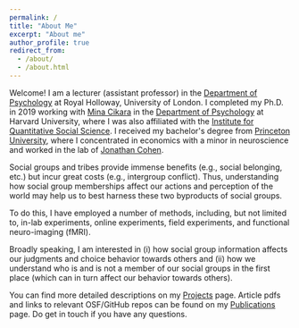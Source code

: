 ```yaml
---
permalink: /
title: "About Me"
excerpt: "About me"
author_profile: true
redirect_from: 
  - /about/
  - /about.html
---
```


Welcome! I am a lecturer (assistant professor) in the [Department of Psychology](https://www.royalholloway.ac.uk/research-and-teaching/departments-and-schools/psychology/) at Royal Holloway, University of London. I completed my Ph.D. in 2019 working with [Mina Cikara](http://www.intergroupneurosciencelaboratory.com/) in the [Department of Psychology](https://psychology.fas.harvard.edu/) at Harvard University, where I was also affiliated with the [Institute for Quantitative Social Science](https://www.iq.harvard.edu/). I received my bachelor's degree from [Princeton University](https://www.princeton.edu), where I concentrated in economics with a minor in neuroscience and worked in the lab of [Jonathan Cohen](https://ncclab.princeton.edu/).

Social groups and tribes provide immense benefits (e.g., social belonging, etc.) but incur great costs (e.g., intergroup conflict). Thus, understanding how social group memberships affect our actions and perception of the world may help us to best harness these two byproducts of social groups. 

To do this, I have employed a number of methods, including, but not limited to, in-lab experiments, online experiments, field experiments, and functional neuro-imaging (fMRI). 

Broadly speaking, I am interested in (i) how social group information affects our judgments and choice behavior towards others and (ii) how we understand who is and is not a member of our social groups in the first place (which can in turn affect our behavior towards others). 

You can find more detailed descriptions on my [Projects](/projects) page. Article pdfs and links to relevant OSF/GitHub repos can be found on my [Publications](/publications) page. Do get in touch if you have any questions.